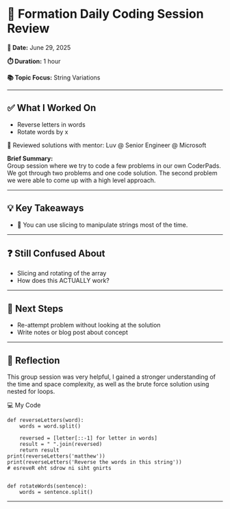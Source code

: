 # 🧠 Formation Daily Coding Session Review

**📅 Date:** June 29, 2025

**⏱️ Duration:** 1 hour

**📚 Topic Focus:** String Variations

---

## ✅ What I Worked On

- Reverse letters in words
- Rotate words by x

📀 Reviewed solutions with mentor: Luv @ Senior Engineer @ Microsoft

**Brief Summary:**  
Group session where we try to code a few problems in our own CoderPads. We got through two problems and one code solution. The second problem we were able to come up with a high level approach.

---

## 💡 Key Takeaways

- 🧩 You can use slicing to manipulate strings most of the time.

---

## ❓ Still Confused About

- Slicing and rotating of the array
- How does this ACTUALLY work?

---

## 🔄 Next Steps

- Re-attempt problem without looking at the solution
- Write notes or blog post about concept

---

## 🧘 Reflection

This group session was very helpful, I gained a stronger understanding of the time and space complexity, as well as the brute force solution using nested for loops.

💻 My Code

```
def reverseLetters(word):
    words = word.split()

    reversed = [letter[::-1] for letter in words]
    result = " ".join(reversed)
    return result
print(reverseLetters('matthew'))
print(reverseLetters('Reverse the words in this string'))
# esreveR eht sdrow ni siht gnirts


def rotateWords(sentence):
    words = sentence.split()

```

---
